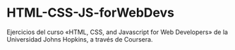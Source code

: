 # HTML-CSS-JS-forWebDevs
Ejercicios del curso «HTML, CSS, and Javascript for Web Developers» de la Universidad Johns Hopkins, a través de Coursera.
